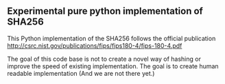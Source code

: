 ## Experimental pure python implementation of SHA256


This Python implementation of the SHA256 follows the official publication http://csrc.nist.gov/publications/fips/fips180-4/fips-180-4.pdf

The goal of this code base is not to create a novel way of hashing or improve the speed of existing implementation.
The goal is to create human readable implementation (And we are not there yet.)
